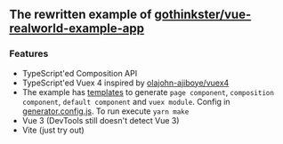 ## The rewritten example of [gothinkster/vue-realworld-example-app](https://github.com/gothinkster/vue-realworld-example-app) 

### Features

* TypeScript'ed Composition API
* TypeScript'ed Vuex 4 inspired by [olajohn-ajiboye/vuex4](https://github.com/olajohn-ajiboye/vuex4)
* The example has [templates](https://github.com/lynx-r/vue-realworld-example-app-vite/tree/master/.generator/templates) to generate `page component`, `composition component`, `default component` and `vuex module`. 
Config in [generator.config.js](https://github.com/lynx-r/vue-realworld-example-app-vite/blob/master/generator.config.js). To run execute `yarn make`
* Vue 3 (DevTools still doesn't detect Vue 3)
* Vite (just try out)
